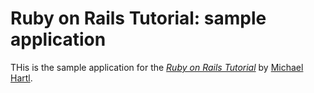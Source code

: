 # Ruby on Rails Tutorial: sample application

THis is the sample application for the [*Ruby on Rails Tutorial*](http://railstutorial.org/) by [Michael Hartl](http://michaelhartl.com/).
